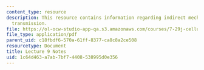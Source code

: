 ```yaml
---
content_type: resource
description: This resource contains information regarding indirect mechanisms of synaptic
  transmission.
file: https://ol-ocw-studio-app-qa.s3.amazonaws.com/courses/7-29j-cellular-neurobiology-spring-2012/1c64d463a7ab7bf74408538995d0e356_MIT7_29JS12_lecture9.pdf
file_type: application/pdf
parent_uid: c18fbdf6-570a-61ff-8377-ca8c8a2ce508
resourcetype: Document
title: Lecture 9 Notes
uid: 1c64d463-a7ab-7bf7-4408-538995d0e356
---
```

